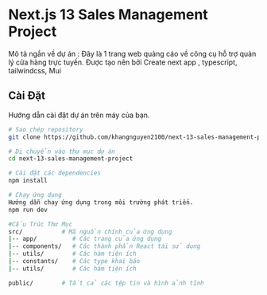 # Next.js 13 Sales Management Project

Mô tả ngắn về dự án : Đây là 1 trang web quảng cáo về công cụ hỗ trợ quản lý cửa hàng trực tuyến. Được tạo nên bởi Create next app , typescript, tailwindcss, Mui

## Cài Đặt

Hướng dẫn cài đặt dự án trên máy của bạn.

```bash
# Sao chép repository
git clone https://github.com/khangnguyen2100/next-13-sales-management-project.git

# Di chuyển vào thư mục dự án
cd next-13-sales-management-project

# Cài đặt các dependencies
npm install

# Chạy ứng dụng
Hướng dẫn chạy ứng dụng trong môi trường phát triển.
npm run dev

#Cấu Trúc Thư Mục
src/           # Mã nguồn chính của ứng dụng
|-- app/          # Các trang của ứng dụng
|-- components/   # Các thành phần React tái sử dụng
|-- utils/        # Các hàm tiện ích
|-- constants/    # Các type khai báo
|-- utils/        # Các hàm tiện ích

public/        # Tất cả các tệp tin và hình ảnh tĩnh


